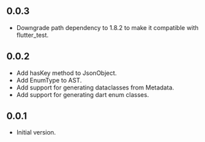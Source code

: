 ## 0.0.3
- Downgrade path dependency to 1.8.2 to make it compatible with flutter_test.

## 0.0.2

- Add hasKey method to JsonObject.
- Add EnumType to AST.
- Add support for generating dataclasses from Metadata.
- Add support for generating dart enum classes.

## 0.0.1

- Initial version.
